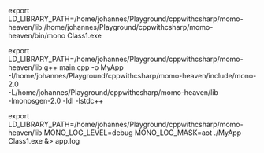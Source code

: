 export LD_LIBRARY_PATH=/home/johannes/Playground/cppwithcsharp/momo-heaven/lib
/home/johannes/Playground/cppwithcsharp/momo-heaven/bin/mono Class1.exe

export LD_LIBRARY_PATH=/home/johannes/Playground/cppwithcsharp/momo-heaven/lib
g++ main.cpp -o MyApp \
  -I/home/johannes/Playground/cppwithcsharp/momo-heaven/include/mono-2.0 \
  -L/home/johannes/Playground/cppwithcsharp/momo-heaven/lib \
  -lmonosgen-2.0 -ldl -lstdc++

export LD_LIBRARY_PATH=/home/johannes/Playground/cppwithcsharp/momo-heaven/lib
MONO_LOG_LEVEL=debug MONO_LOG_MASK=aot ./MyApp Class1.exe &> app.log 